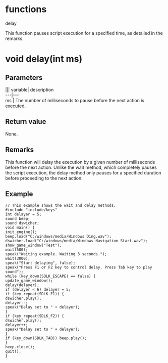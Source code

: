 # functions

delay

  


This function pauses script execution for a specified time, as detailed in the remarks.  


# void delay(int ms)

## Parameters

||| variable| description  
---|---  
ms | The number of milliseconds to pause before the next action is executed.  
  
## Return value

None.

## Remarks

This function will delay the execution by a given number of milliseconds before the next action. Unlike the wait method, which completely pauses the script execution, the delay method only pauses for a specified duration before proceeding to the next action.

## Example


```
// This example shows the wait and delay methods.
#include "include/keys"
int delayer = 5;
sound beep;
sound dswicher;
void main() {
init_engine();
beep.load("C:/windows/media/Windows Ding.wav");
dswicher.load("C:/windows/media/Windows Navigation Start.wav");
show_game_window("Test");
wait(500);
speak("Waiting example. Waiting 3 seconds.");
wait(3000);
speak("Start delaying", false);
speak("Press F1 or F2 key to control delay. Press Tab key to play sound");
while (key_down(SDLK_ESCAPE) == false) {
update_game_window();
delay(delayer);
if (delayer < 6) delayer = 5;
if (key_repeat(SDLK_F1)) {
dswicher.play();
delayer--;
speak("Delay set to " + delayer);
}
if (key_repeat(SDLK_F2)) {
dswicher.play();
delayer++;
speak("Delay set to " + delayer);
}
if (key_down(SDLK_TAB)) beep.play();
}
beep.close();
quit();
}

```
